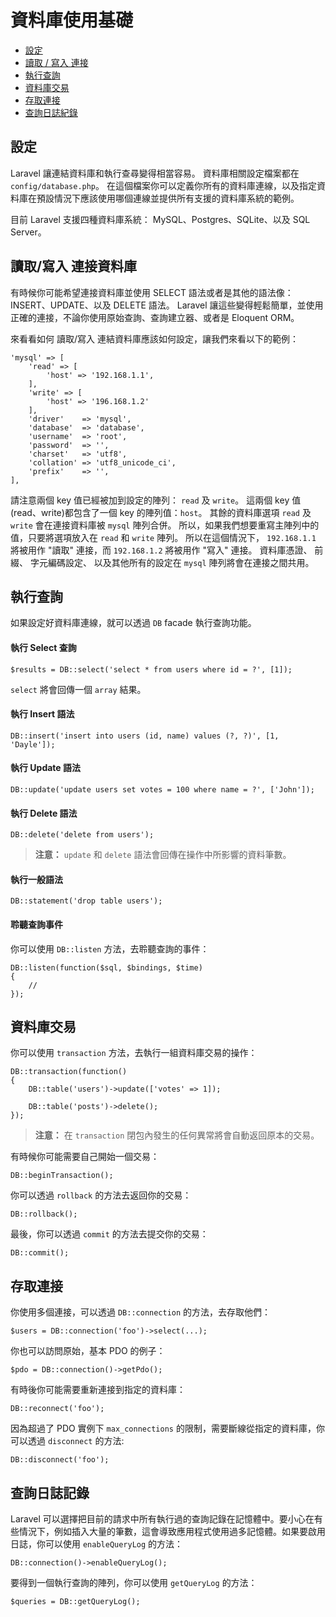 # 資料庫使用基礎

- [設定](#configuration)
- [讀取 / 寫入 連接](#read-write-connections)
- [執行查詢](#running-queries)
- [資料庫交易](#database-transactions)
- [存取連接](#accessing-connections)
- [查詢日誌紀錄](#query-logging)

<a name="configuration"></a>
## 設定

Laravel 讓連結資料庫和執行查尋變得相當容易。 資料庫相關設定檔案都在 `config/database.php`。 在這個檔案你可以定義你所有的資料庫連線，以及指定資料庫在預設情況下應該使用哪個連線並提供所有支援的資料庫系統的範例。

目前 Laravel 支援四種資料庫系統： MySQL、Postgres、SQLite、以及 SQL Server。

<a name="read-write-connections"></a>
## 讀取/寫入 連接資料庫

有時候你可能希望連接資料庫並使用 SELECT 語法或者是其他的語法像： INSERT、UPDATE、以及 DELETE 語法。 Laravel 讓這些變得輕鬆簡單，並使用正確的連接，不論你使用原始查詢、查詢建立器、或者是 Eloquent ORM。

來看看如何 讀取/寫入 連結資料庫應該如何設定，讓我們來看以下的範例：

	'mysql' => [
		'read' => [
			'host' => '192.168.1.1',
		],
		'write' => [
			'host' => '196.168.1.2'
		],
		'driver'    => 'mysql',
		'database'  => 'database',
		'username'  => 'root',
		'password'  => '',
		'charset'   => 'utf8',
		'collation' => 'utf8_unicode_ci',
		'prefix'    => '',
	],

請注意兩個 key 值已經被加到設定的陣列： `read` 及 `write`。 這兩個 key 值(read、write)都包含了一個 key 的陣列值：`host`。 其餘的資料庫選項 `read` 及 `write` 會在連接資料庫被 `mysql` 陣列合併。 所以，如果我們想要重寫主陣列中的值，只要將選項放入在 `read` 和 `write` 陣列。 所以在這個情況下， `192.168.1.1` 將被用作 "讀取" 連接，而 `192.168.1.2` 將被用作 "寫入" 連接。 資料庫憑證、 前綴、 字元編碼設定、 以及其他所有的設定在 `mysql` 陣列將會在連接之間共用。

<a name="running-queries"></a>
## 執行查詢

如果設定好資料庫連線，就可以透過 `DB` facade 執行查詢功能。


#### 執行 Select 查詢

	$results = DB::select('select * from users where id = ?', [1]);

`select` 將會回傳一個 `array` 結果。

#### 執行 Insert 語法

	DB::insert('insert into users (id, name) values (?, ?)', [1, 'Dayle']);

#### 執行 Update 語法

	DB::update('update users set votes = 100 where name = ?', ['John']);

#### 執行 Delete 語法

	DB::delete('delete from users');

> **注意：** `update` 和 `delete` 語法會回傳在操作中所影響的資料筆數。

#### 執行一般語法

	DB::statement('drop table users');

#### 聆聽查詢事件

你可以使用 `DB::listen` 方法，去聆聽查詢的事件：

	DB::listen(function($sql, $bindings, $time)
	{
		//
	});

<a name="database-transactions"></a>
## 資料庫交易

你可以使用 `transaction` 方法，去執行一組資料庫交易的操作：

	DB::transaction(function()
	{
		DB::table('users')->update(['votes' => 1]);

		DB::table('posts')->delete();
	});

> **注意：** 在 `transaction` 閉包內發生的任何異常將會自動返回原本的交易。

有時候你可能需要自己開始一個交易：

	DB::beginTransaction();

你可以透過 `rollback` 的方法去返回你的交易：

	DB::rollback();

最後，你可以透過 `commit` 的方法去提交你的交易：

	DB::commit();

<a name="accessing-connections"></a>
## 存取連接

你使用多個連接，可以透過 `DB::connection` 的方法，去存取他們：

	$users = DB::connection('foo')->select(...);

你也可以訪問原始，基本 PDO 的例子：

	$pdo = DB::connection()->getPdo();

有時後你可能需要重新連接到指定的資料庫：

	DB::reconnect('foo');

因為超過了 PDO 實例下 `max_connections` 的限制，需要斷線從指定的資料庫，你可以透過 `disconnect` 的方法:

	DB::disconnect('foo');

<a name="query-logging"></a>
## 查詢日誌記錄

Laravel 可以選擇把目前的請求中所有執行過的查詢記錄在記憶體中。要小心在有些情況下，例如插入大量的筆數，這會導致應用程式使用過多記憶體。如果要啟用日誌，你可以使用 `enableQueryLog` 的方法：

	DB::connection()->enableQueryLog();

要得到一個執行查詢的陣列，你可以使用 `getQueryLog` 的方法：

	$queries = DB::getQueryLog();
